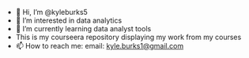 - 👋 Hi, I’m @kyleburks5
- 👀 I’m interested in data analytics
- 🌱 I’m currently learning data analyst tools 
- This is my courseera repository displaying my work from my courses
- 📫 How to reach me:
email: kyle.burks1@gmail.com

<!---
kyleburks5/kyleburks5 is a ✨ special ✨ repository because its `README.md` (this file) appears on your GitHub profile.
You can click the Preview link to take a look at your changes.
--->
